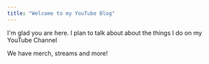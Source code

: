 ```yaml
---
title: "Welcome to my YouTube Blog"
---
```


I'm glad you are here. I plan to talk about about the things I do on my YouTube Channel

We have merch, streams and more!
